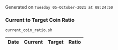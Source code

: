 Generated on `Tuesday 05-October-2021 at 08:24:50`

### Current to Target Coin Ratio
`current_coin_ratio.sh`

Date|Current|Target|Ratio
---|---|---|---
